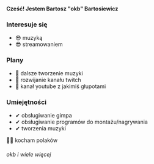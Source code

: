 #### Cześć! Jestem Bartosz "okb" Bartosiewicz

### Interesuje się
- 😎 muzyką
- 😎 streamowaniem

### Plany
- 👀 dalsze tworzenie muzyki
- 👀 rozwijanie kanału twitch
- 👀 kanał youtube z jakimiś głupotami

### Umiejętności
- ✔ obsługiwanie gimpa
- ✔ obsługiwanie programów do montażu/nagrywania
- ✔ tworzenia muzyki

🐱‍👤 kocham polaków

###### okb i wiele więcej